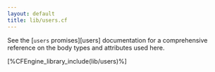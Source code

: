 ```yaml
---
layout: default
title: lib/users.cf
---
```


See the [`users` promises][users] documentation for a
comprehensive reference on the body types and attributes used here.

[%CFEngine_library_include(lib/users)%]
